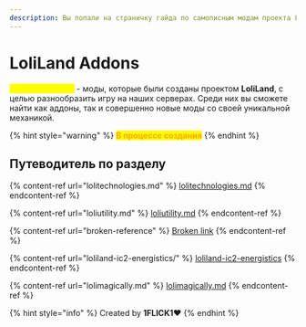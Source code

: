 ```yaml
---
description: Вы попали на страничку гайда по самописным модам проекта LoliLand
---
```


# LoliLand Addons

<mark style="color:yellow;">**LoliLand Addons**</mark> - моды, которые были созданы проектом **LoliLand**, с целью разнообразить игру на наших серверах. Среди них вы сможете найти как аддоны, так и совершенно новые моды со своей уникальной механикой.

{% hint style="warning" %}
<mark style="color:orange;">**В процессе создания**</mark>
{% endhint %}

## Путеводитель по разделу

{% content-ref url="lolitechnologies.md" %}
[lolitechnologies.md](lolitechnologies.md)
{% endcontent-ref %}

{% content-ref url="loliutility.md" %}
[loliutility.md](loliutility.md)
{% endcontent-ref %}

{% content-ref url="broken-reference" %}
[Broken link](broken-reference)
{% endcontent-ref %}

{% content-ref url="loliland-ic2-energistics/" %}
[loliland-ic2-energistics](loliland-ic2-energistics/)
{% endcontent-ref %}

{% content-ref url="lolimagically.md" %}
[lolimagically.md](lolimagically.md)
{% endcontent-ref %}

{% hint style="info" %}
Created by **1FLICK1**:heart:
{% endhint %}
